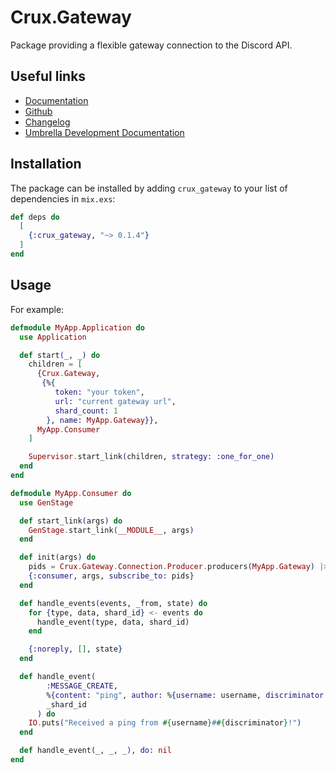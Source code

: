 # Crux.Gateway

Package providing a flexible gateway connection to the Discord API.

## Useful links

 - [Documentation](https://hexdocs.pm/crux_gateway/0.1.4/)
 - [Github](https://github.com/SpaceEEC/crux_gateway/)
 - [Changelog](https://github.com/SpaceEEC/crux_gateway/releases/tag/0.1.4/)
 - [Umbrella Development Documentation](https://crux.randomly.space/)

## Installation

The package can be installed by adding `crux_gateway` to your list of dependencies in `mix.exs`:

```elixir
def deps do
  [
    {:crux_gateway, "~> 0.1.4"}
  ]
end
```

## Usage

For example:

```elixir
defmodule MyApp.Application do
  use Application

  def start(_, _) do
    children = [
      {Crux.Gateway,
       {%{
          token: "your token",
          url: "current gateway url",
          shard_count: 1
        }, name: MyApp.Gateway}},
      MyApp.Consumer
    ]

    Supervisor.start_link(children, strategy: :one_for_one)
  end
end
```

```elixir
defmodule MyApp.Consumer do
  use GenStage

  def start_link(args) do
    GenStage.start_link(__MODULE__, args)
  end

  def init(args) do
    pids = Crux.Gateway.Connection.Producer.producers(MyApp.Gateway) |> Map.values()
    {:consumer, args, subscribe_to: pids}
  end

  def handle_events(events, _from, state) do
    for {type, data, shard_id} <- events do
      handle_event(type, data, shard_id)
    end

    {:noreply, [], state}
  end

  def handle_event(
        :MESSAGE_CREATE,
        %{content: "ping", author: %{username: username, discriminator: discriminator}},
        _shard_id
      ) do
    IO.puts("Received a ping from #{username}##{discriminator}!")
  end

  def handle_event(_, _, _), do: nil
end
```